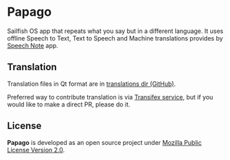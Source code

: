 # Papago

Sailfish OS app that repeats what you say but in a different language.
It uses offline Speech to Text, Text to Speech and Machine translations
provides by [Speech Note](https://github.com/mkiol/dsnote) app.

## Translation

Translation files in Qt format are in [translations dir (GitHub)](https://github.com/mkiol/papagp/tree/main/translations).

Preferred way to contribute translation is via [Transifex service](https://explore.transifex.com/mkiol/papago/),
but if you would like to make a direct PR, please do it.


## License

**Papago** is developed as an open source project under
[Mozilla Public License Version 2.0](https://www.mozilla.org/MPL/2.0/).
